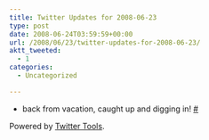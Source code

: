 ```yaml
---
title: Twitter Updates for 2008-06-23
type: post
date: 2008-06-24T03:59:59+00:00
url: /2008/06/23/twitter-updates-for-2008-06-23/
aktt_tweeted:
  - 1
categories:
  - Uncategorized

---
```

<ul class="aktt_tweet_digest">
  <li>
    back from vacation, caught up and digging in! <a href="http://twitter.com/dangoor/statuses/841812210">#</a>
  </li>
</ul>

<p class="aktt_credit">
  Powered by <a href="http://alexking.org/projects/wordpress">Twitter Tools</a>.
</p>